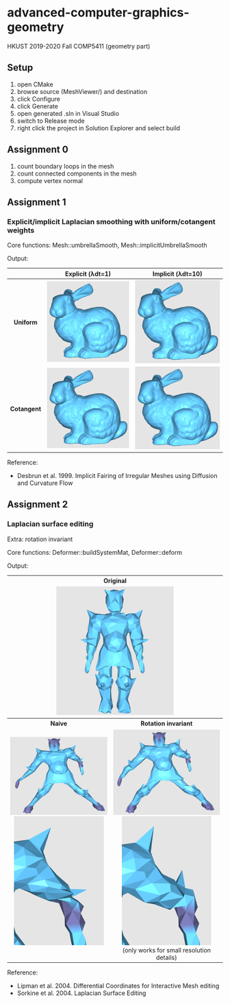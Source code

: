 # advanced-computer-graphics-geometry
HKUST 2019-2020 Fall COMP5411 (geometry part)

## Setup
1. open CMake
2. browse source (MeshViewer/) and destination
3. click Configure
4. click Generate
5. open generated .sln in Visual Studio
8. switch to Release mode
7. right click the project in Solution Explorer and select build

## Assignment 0
1. count boundary loops in the mesh
2. count connected components in the mesh
3. compute vertex normal

## Assignment 1
### Explicit/implicit Laplacian smoothing with uniform/cotangent weights

Core functions: Mesh::umbrellaSmooth, Mesh::implicitUmbrellaSmooth

Output:

|               | Explicit (λdt=1)    | Implicit (λdt=10)   |
| :-----------: | :-----------------: | :-----------------: |
| **Uniform**   | ![](img/ass1_1.gif) | ![](img/ass1_3.gif) |
| **Cotangent** | ![](img/ass1_2.gif) | ![](img/ass1_4.gif) |

Reference:
- Desbrun et al. 1999. Implicit Fairing of Irregular Meshes using Diffusion and Curvature Flow

## Assignment 2
### Laplacian surface editing

Extra: rotation invariant

Core functions: Deformer::buildSystemMat, Deformer::deform

Output:
<table>
  <tr>
  <th colspan="2">Original</th>
  </tr>
  <tr>
    <td colspan="2" align="center">
      <img src="img/ass2_0.png" height="300">
    </td>
  </tr>
  <tr>
    <th>Naive</th>
    <th>Rotation invariant</th>
  </tr>
  <tr>
    <td align="center">
      <img src="img/ass2_1_1.png"><img src="img/ass2_1_2.png"><br/><br/>
    </td>
    <td align="center"><img src="img/ass2_2_1.png"><img src="img/ass2_2_2.png"><br/>(only works for small resolution details)</td>
  </tr>
</table>

Reference:
- Lipman et al. 2004. Differential Coordinates for Interactive Mesh editing
- Sorkine et al. 2004. Laplacian Surface Editing